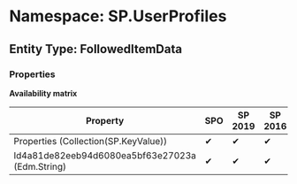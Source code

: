 # Namespace: SP.UserProfiles
## Entity Type: FollowedItemData

### Properties

**Availability matrix**

Property | SPO | SP 2019 | SP 2016 | SP 2013
----------|-----|---------|---------|--------
Properties (Collection(SP.KeyValue)) | ✔ | ✔ | ✔ | ✔
Id4a81de82eeb94d6080ea5bf63e27023a (Edm.String) | ✔ | ✔ | ✔ | ✔

